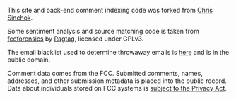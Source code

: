 This site and back-end comment indexing code was forked from [Chris Sinchok](https://github.com/csinchok/fcc-comment-analysis). 

Some sentiment analysis and source matching code is taken from [fccforensics](https://github.com/RagtagOpen/fccforensics) by [Ragtag](https://ragtag.org/), licensed under GPLv3.

The email blacklist used to determine throwaway emails is [here](https://github.com/martenson/disposable-email-domains) and is in the public domain.

Comment data comes from the FCC. Submitted comments, names, addresses, and other submission metadata is placed into the public record. Data about individuals stored on FCC systems is [subject to the Privacy Act](https://www.fcc.gov/general/website-notices).

